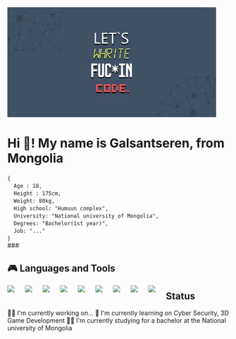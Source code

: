 <img src="https://github.com/Galsan0308/Galsan0308/blob/a0894518046528b257c426d20436b29b4bee89a3/OIP.jpg" />
<h1 align="left">Hi 👋! My name is Galsantseren, from Mongolia</h1>
<code>{
  Age : 18,
  Height : 175cm,
  Weight: 80kg,
  High school: "Humuun complex",
  University: "National university of Mongolia",
  Degrees: "Bachelor(1st year)",
  Job: "..."
}
</code>
###

<h2>🎮 Languages and Tools</h2>
<img align="left" alt"Cplusplus" width="30px" style="padding-right:10px" src="https://cdn.jsdelivr.net/gh/devicons/devicon@latest/icons/cplusplus/cplusplus-original.svg" />
<img align="left" alt"Cplusplus" width="30px" style="padding-right:10px" src="https://cdn.jsdelivr.net/gh/devicons/devicon@latest/icons/c/c-original.svg" />
<img align="left" alt"Cplusplus" width="30px" style="padding-right:10px" src="https://cdn.jsdelivr.net/gh/devicons/devicon@latest/icons/python/python-original.svg" />
<img align="left" alt"Cplusplus" width="30px" style="padding-right:10px" src="https://cdn.jsdelivr.net/gh/devicons/devicon@latest/icons/java/java-original.svg" />
<img align="left" alt"Cplusplus" width="30px" style="padding-right:10px" src="https://cdn.jsdelivr.net/gh/devicons/devicon@latest/icons/csharp/csharp-original.svg" />
<img align="left" alt"Cplusplus" width="30px" style="padding-right:10px" src="https://cdn.jsdelivr.net/gh/devicons/devicon@latest/icons/unity/unity-original.svg" />
<img align="left" alt"Cplusplus" width="30px" style="padding-right:10px" src="https://cdn.jsdelivr.net/gh/devicons/devicon@latest/icons/vscode/vscode-original.svg" />
<img align="left" alt"Cplusplus" width="30px" style="padding-right:10px" src="https://cdn.jsdelivr.net/gh/devicons/devicon@latest/icons/visualstudio/visualstudio-original.svg" />
<img align="left" alt"Cplusplus" width="30px" style="padding-right:10px" src="https://cdn.jsdelivr.net/gh/devicons/devicon@latest/icons/godot/godot-original.svg" />

###
<h2>Status</h2>

👩‍💻 I'm currently working on...
📖 I'm currently learning on Cyber Security, 3D Game Development
👨‍🎓 I'm currently studying for a bachelor at the National university of Mongolia
